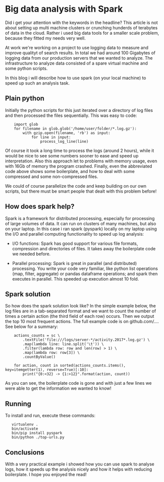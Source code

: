 # Big data analysis with Spark

Did i get your attention with the keywords in the headline? This article is not about setting up multi machine clusters or crunching hunderds of terabytes of data in the cloud. Rather i used big data tools for a smaller scale problem, because they fitted my needs very well.

At work we're working on a project to use logging data to measure and improve qualityt of search results. In total we had around 100 Gigabytes of logging data from our production servers that we wanted to analyze. The infrastructure to analyze data consisted of a spare virtual machine and some python scripts.

In this blog i will describe how to use spark (on your local machine) to speed up such an analysis task.


## Plain python

Initially the python scripts for this just iterated over a directory of log files and then processed the files sequentially. This was easy to code:


```
	import glob
	for filename in glob.glob('/home/user/folder/*.log.gz'):
		with gzip.open(filename, 'rb') as input:
			for line in input:
				process_log_line(line)
```

Of course it took a long time to process the logs (around 2 hours), while it would be nice to see some numbers sooner to ease and speed up interpretation. Also this approach let to problems with memory usage, even with 16Gb of memory the program crashed. Finally, even the abbreviated code above shows some boilerplate, and how to deal with some compressed and some non-compressed files.

We could of course parallelize the code and keep building on our own scripts, but there must be smart people that dealt with this problem before!


## How does spark help?

Spark is a framework for distributed processing, especially for processing of large volumes of data. It can run on clusters of many machines, but also on your laptop. In this case i ran spark (pyspark) locally on my laptop using the I/O and parallel computing functionality to speed up log analysis:

- I/O functions: Spark has good support for various file formats, compression and directories of files. It takes away the boilerplate code we needed before.

- Parallel processing: Spark is great in parallel (and distributed) processing. You write your code very familiar, like python list operations (map, filter, aggregate) or pandas dataframe operations; and spark then executes in parallel. This speeded up execution almost 10 fold.


## Spark solution

So how does the spark solution look like? In the simple example below, the log files are in a tab-separated format and we want to count the number of times a certain action (the third field of each row) occurs. Then we output the top 10 most frequent actions. The full example code is on github.com/.... See below for a summary:

```
	actions_counts = sc \
		.textFile('file:///logs/server-*/activity.2017*.log.gz') \
		.map(lambda line: line.split('\t')) \
		.filter(lambda row: row and len(row) > 1) \
		.map(lambda row: row[3]) \
		.countByValue()

	for action, count in sorted(actions_counts.items(), key=itemgetter(1), reverse=True)[:10]:
		print("{0:<32} -> {1:>12}".format(action, count))
```

As you can see, the boilerplate code is gone and with just a few lines we were able to get the information we wanted to know!


## Running

To install and run, execute these commands:

```
   virtualenv .
   bin/activate
   bin/pip install pyspark
   bin/python ./top-urls.py
```


## Conclusions

With a very practical example i showed how you can use spark to analyse logs, how it speeds up the analysis nicely and how it helps with reducing boilerplate. I hope you enjoyed the read!
